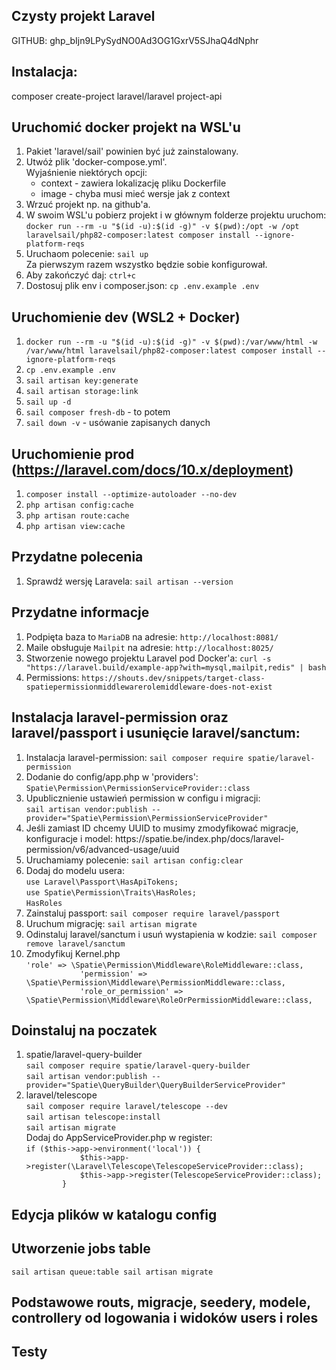 ## Czysty projekt Laravel

GITHUB: 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

## Instalacja:

composer create-project laravel/laravel project-api

## Uruchomić docker projekt na WSL'u
<ol>
    <li>Pakiet 'laravel/sail' powinien być już zainstalowany.</li>
    <li>
        Utwóż plik 'docker-compose.yml'.<br>
        Wyjaśnienie niektórych opcji:<br>
        <ul>
            <li>context - zawiera lokalizację pliku Dockerfile</li>
            <li>image - chyba musi mieć wersje jak z context</li>
        </ul>
    </li>
    <li>Wrzuć projekt np. na github'a.</li>
    <li>W swoim WSL'u pobierz projekt i w głównym folderze projektu uruchom:<br>
    <code>docker run --rm -u "$(id -u):$(id -g)" -v $(pwd):/opt -w /opt laravelsail/php82-composer:latest composer install --ignore-platform-reqs</code></li>
    <li>Uruchaom polecenie: <code>sail up</code><br>Za pierwszym razem wszystko będzie sobie konfigurował.</li>
    <li>Aby zakończyć daj: <code>ctrl+c</code></li>
    <li>Dostosuj plik env i composer.json: <code>cp .env.example .env</code></li>
</ol>

## Uruchomienie dev (WSL2 + Docker)
<ol>
    <li><code>docker run --rm -u "$(id -u):$(id -g)" -v $(pwd):/var/www/html -w /var/www/html laravelsail/php82-composer:latest composer install --ignore-platform-reqs</code></li>
    <li><code>cp .env.example .env</code></li>
    <li><code>sail artisan key:generate</code></li>
    <li><code>sail artisan storage:link</code></li>
    <li><code>sail up -d</code></li>
    <li><code>sail composer fresh-db</code> - to potem</li>
    <li><code>sail down -v</code> - usówanie zapisanych danych</li>
</ol>

## Uruchomienie prod (https://laravel.com/docs/10.x/deployment)
<ol>
    <li><code>composer install --optimize-autoloader --no-dev</code></li>
    <li><code>php artisan config:cache</code></li>
    <li><code>php artisan route:cache</code></li>
    <li><code>php artisan view:cache</code></li>
</ol>

## Przydatne polecenia
<ol>
    <li>Sprawdź wersję Laravela: <code>sail artisan --version</code></li>
</ol>

## Przydatne informacje
<ol>
    <li>Podpięta baza to <code>MariaDB</code> na adresie: <code>http://localhost:8081/</code></li>
    <li>Maile obsługuje <code>Mailpit</code> na adresie: <code>http://localhost:8025/</code></li>
    <li>Stworzenie nowego projektu Laravel pod Docker'a: <code>curl -s "https://laravel.build/example-app?with=mysql,mailpit,redis" | bash</code></li>
    <li>Permissions: <code>https://shouts.dev/snippets/target-class-spatiepermissionmiddlewarerolemiddleware-does-not-exist</code></li>
</ol>

## Instalacja laravel-permission oraz laravel/passport i usunięcie laravel/sanctum:
<ol>
    <li>Instalacja laravel-permission: <code>sail composer require spatie/laravel-permission</code></li>
    <li>Dodanie do config/app.php w 'providers': <code>Spatie\Permission\PermissionServiceProvider::class</code></li>
    <li>Upublicznienie ustawień permission w configu i migracji:<br>
    <code>sail artisan vendor:publish --provider="Spatie\Permission\PermissionServiceProvider"</code></li>
    <li>Jeśli zamiast ID chcemy UUID to musimy zmodyfikować migracje, konfiguracje i model: https://spatie.be/index.php/docs/laravel-permission/v6/advanced-usage/uuid</li>
    <li>Uruchamiamy polecenie: <code>sail artisan config:clear</code></li>
    <li>
        Dodaj do modelu usera: <br>
        <code>use Laravel\Passport\HasApiTokens;</code><br>
        <code>use Spatie\Permission\Traits\HasRoles;</code><br>
        <code>HasRoles</code>
    </li>
    <li>Zainstaluj passport: <code>sail composer require laravel/passport</code></li>
    <li>Uruchum migrację: <code>sail artisan migrate</code></li>
    <li>Odinstaluj laravel/sanctum i usuń wystapienia w kodzie: <code>sail composer remove laravel/sanctum</code></li>
    <li>
        Zmodyfikuj Kernel.php<br>
        <code>'role' => \Spatie\Permission\Middleware\RoleMiddleware::class,
            'permission' => \Spatie\Permission\Middleware\PermissionMiddleware::class,
            'role_or_permission' => \Spatie\Permission\Middleware\RoleOrPermissionMiddleware::class,</code>
    </li>
</ol>

## Doinstaluj na poczatek
<ol>
    <li>
        spatie/laravel-query-builder<br>
        <code>sail composer require spatie/laravel-query-builder</code><br>
        <code>sail artisan vendor:publish --provider="Spatie\QueryBuilder\QueryBuilderServiceProvider"</code>
    </li>
    <li>
        laravel/telescope<br>
        <code>sail composer require laravel/telescope --dev</code><br>
        <code>sail artisan telescope:install</code><br>
        <code>sail artisan migrate</code><br>
        Dodaj do AppServiceProvider.php w register:<br>
        <code>if ($this->app->environment('local')) {
            $this->app->register(\Laravel\Telescope\TelescopeServiceProvider::class);
            $this->app->register(TelescopeServiceProvider::class);
        }</code>
    </li>
</ol>

## Edycja plików w katalogu config

## Utworzenie jobs table
<code>sail artisan queue:table
sail artisan migrate</code>

## Podstawowe routs, migracje, seedery, modele, controllery od logowania i widoków users i roles

## Testy
